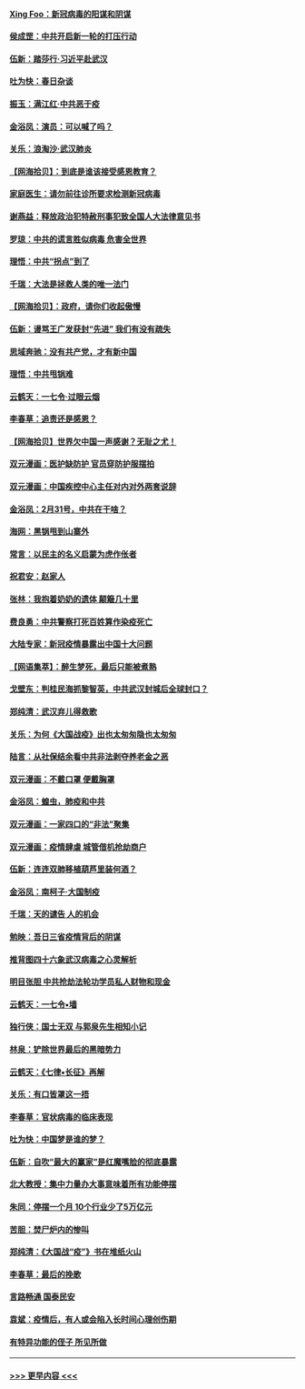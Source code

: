#### [Xing Foo：新冠病毒的阳谋和阴谋](../pages/nsc993/n11936086.md?t=03132131) 
#### [侯成罡：中共开启新一轮的打压行动](../pages/nsc993/n11935730.md?t=03132131) 
#### [伍新：踏莎行‧习近平赴武汉](../pages/nsc993/n11935157.md?t=03132131) 
#### [吐为快：春日杂谈](../pages/nsc993/n11934776.md?t=03132131) 
#### [振玉：满江红‧中共恶于疫](../pages/nsc993/n11934647.md?t=03132131) 
#### [金浴凤：演员：可以喊了吗？](../pages/nsc993/n11934602.md?t=03132131) 
#### [关乐：浪淘沙·武汉肺炎](../pages/nsc993/n11931792.md?t=03132131) 
#### [【网海拾贝】：到底是谁该接受感恩教育？](../pages/nsc993/n11931552.md?t=03132131) 
#### [家庭医生：请勿前往诊所要求检测新冠病毒](../pages/nsc993/n11929190.md?t=03132131) 
#### [谢燕益：释放政治犯特赦刑事犯致全国人大法律意见书](../pages/nsc993/n11928978.md?t=03132131) 
#### [罗琼：中共的谎言胜似病毒 危害全世界](../pages/nsc993/n11922636.md?t=03132131) 
#### [理悟：中共“拐点”到了](../pages/nsc993/n11928496.md?t=03132131) 
#### [千瑞：大法是拯救人类的唯一法门](../pages/nsc993/n11927637.md?t=03132131) 
#### [【网海拾贝】：政府，请你们收起傲慢](../pages/nsc993/n11926932.md?t=03132131) 
#### [伍新：谩骂王广发获封“先进” 我们有没有疏失](../pages/nsc993/n11926101.md?t=03132131) 
#### [思域奔驰：没有共产党，才有新中国](../pages/nsc993/n11926058.md?t=03132131) 
#### [理悟：中共甩锅难](../pages/nsc993/n11925355.md?t=03132131) 
#### [云鹤天：一七令·过眼云烟](../pages/nsc993/n11925284.md?t=03132131) 
#### [李春草：追责还是感恩？](../pages/nsc993/n11925274.md?t=03132131) 
#### [【网海拾贝】世界欠中国一声感谢？无耻之尤！](../pages/nsc993/n11925239.md?t=03132131) 
#### [双元漫画：医护缺防护 官员穿防护服摆拍](../pages/nsc993/n11923899.md?t=03132131) 
#### [双元漫画：中国疾控中心主任对内对外两套说辞](../pages/nsc993/n11921994.md?t=03132131) 
#### [金浴凤：2月31号，中共在干啥？](../pages/nsc993/n11922706.md?t=03132131) 
#### [海网：黑锅甩到山寨外](../pages/nsc993/n11922688.md?t=03132131) 
#### [常言：以民主的名义启蒙为虎作伥者](../pages/nsc993/n11922217.md?t=03132131) 
#### [祝君安：赵家人](../pages/nsc993/n11922209.md?t=03132131) 
#### [张林：我抱着奶奶的遗体 颠簸几十里](../pages/nsc993/n11920945.md?t=03132131) 
#### [费良勇：中共警察打死百姓算作染疫死亡](../pages/nsc993/n11919264.md?t=03132131) 
#### [大陆专家：新冠疫情暴露出中国十大问题](../pages/nsc993/n11919187.md?t=03132131) 
#### [【网语集萃】：醉生梦死，最后只能被煮熟](../pages/nsc993/n11918994.md?t=03132131) 
#### [戈壁东：判桂民海抓黎智英，中共武汉封城后全球封口？](../pages/nsc993/n11917982.md?t=03132131) 
#### [郑纯清：武汉弃儿得救歌](../pages/nsc993/n11917881.md?t=03132131) 
#### [关乐：为何《大国战疫》出也太匆匆隐也太匆匆](../pages/nsc993/n11917792.md?t=03132131) 
#### [陆言：从社保结余看中共非法剥夺养老金之恶](../pages/nsc993/n11917084.md?t=03132131) 
#### [双元漫画：不戴口罩 便戴胸罩](../pages/nsc993/n11916447.md?t=03132131) 
#### [金浴凤：蝗虫，肺疫和中共](../pages/nsc993/n11916904.md?t=03132131) 
#### [双元漫画：一家四口的“非法”聚集](../pages/nsc993/n11916378.md?t=03132131) 
#### [双元漫画：疫情肆虐 城管借机抢劫商户](../pages/nsc993/n11916310.md?t=03132131) 
#### [伍新：连连双肺移植葫芦里装何酒？](../pages/nsc993/n11913667.md?t=03132131) 
#### [金浴凤：南柯子·大国制疫](../pages/nsc993/n11913657.md?t=03132131) 
#### [千瑞：天的谴告  人的机会](../pages/nsc993/n11913309.md?t=03132131) 
#### [勉映：吾日三省疫情背后的阴谋](../pages/nsc993/n11913079.md?t=03132131) 
#### [推背图四十六象武汉病毒之心灵解析](../pages/nsc993/n11911761.md?t=03132131) 
#### [明目张胆 中共抢劫法轮功学员私人财物和现金](../pages/nsc993/n11910262.md?t=03132131) 
#### [云鹤天：一七令▪墙](../pages/nsc993/n11910627.md?t=03132131) 
#### [独行侠：国士无双 与郭泉先生相知小记](../pages/nsc993/n11910613.md?t=03132131) 
#### [林泉：铲除世界最后的黑暗势力](../pages/nsc993/n11909320.md?t=03132131) 
#### [云鹤天：《七律▪长征》再解](../pages/nsc993/n11909327.md?t=03132131) 
#### [关乐：有口皆罩这一捂](../pages/nsc993/n11908393.md?t=03132131) 
#### [李春草：官状病毒的临床表现](../pages/nsc993/n11908339.md?t=03132131) 
#### [吐为快：中国梦是谁的梦？](../pages/nsc993/n11906564.md?t=03132131) 
#### [伍新：自吹“最大的赢家”是红魔嘴脸的彻底暴露](../pages/nsc993/n11906407.md?t=03132131) 
#### [北大教授：集中力量办大事意味着所有功能停摆](../pages/nsc993/n11904800.md?t=03132131) 
#### [朱同：停摆一个月 10个行业少了5万亿元](../pages/nsc993/n11904498.md?t=03132131) 
#### [苦胆：焚尸炉内的惨叫](../pages/nsc993/n11904479.md?t=03132131) 
#### [郑纯清：《大国战“疫”》书在堆纸火山](../pages/nsc993/n11904450.md?t=03132131) 
#### [李春草：最后的挽歌](../pages/nsc993/n11904441.md?t=03132131) 
#### [言路畅通 国泰民安](../pages/nsc993/n11904222.md?t=03132131) 
#### [袁斌：疫情后，有人或会陷入长时间心理创伤期](../pages/nsc993/n11901514.md?t=03132131) 
#### [有特异功能的侄子 所见所做](../pages/nsc993/n11901154.md?t=03132131) 

----
#### [ >>> 更早内容 <<< ](../indexes/nsc993-earlier.md)
